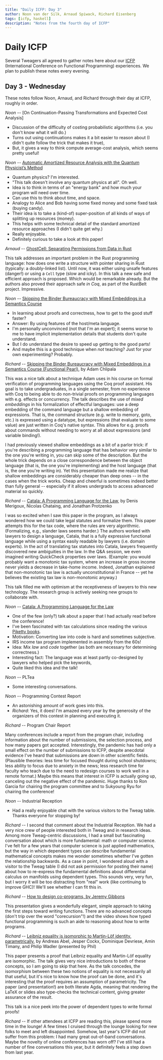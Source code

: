 ```yaml
---
title: "Daily ICFP: Day 3"
author: Noon van der Silk, Arnaud Spiwack, Richard Eisenberg
tags: [icfp, haskell]
description: "Notes from the fourth day of ICFP"
---
```


# Daily ICFP

Several Tweagers all agreed to gather notes here about our
[ICFP](https://icfp21.sigplan.org/) (International Conference on Functional
Programming) experiences. We plan to publish these notes every evening.

## Day 3 - Wednesday

These notes follow Noon, Arnaud, and Richard through their day at ICFP,
roughly in order.

_Noon_ -- [On Continuation-Passing Transformations and Expected Cost Analysis]

- Discussion of the difficulty of costing probabilistic algorithms (i.e. you don't know what it will do.)
- Turns out using continuations makes it a bit easier to reason about (I didn't quite follow the trick that makes it true),
- But, it gives a way to think compute average-cost analysis, which seems pretty useful!

_Noon_ -- [Automatic Amortized Resource Analysis with the Quantum Physicist’s Method](https://icfp21.sigplan.org/details/icfp-2021-papers/15/Automatic-Amortized-Resource-Analysis-with-the-Quantum-Physicist-s-Method)

- Quantum physics? I'm interested.
- "This talk doesn't involve any quantum physics at all". Oh well.
- Idea is to think in terms of an "energy bank" and how much your program will need over time.
- Can use this to think about time, and space.
- Analogy to Alice and Bob having some fixed money and some fixed task (buying candy).
- Their idea is to take a (kind-of) super-position of all kinds of ways of splitting up resources (money).
- This helps with some technical detail of the standard amortized resource approaches (I didn't quite get why.)
- Really enjoyable.
- Definitely curious to take a look at this paper!

_Arnaud_ -- [GhostCell: Separating Permissions from Data in
Rust](https://icfp21.sigplan.org/details/icfp-2021-papers/31/GhostCell-Separating-Permissions-from-Data-in-Rust)

This talk addresses an important problem in the Rust programming
language: how does one write a structure with pointer sharing in Rust
(typically: a doubly-linked list). Until now, it was either using
unsafe features (danger!) or using a `Cell` type (slow and icky). In
this talk a new safe and efficient approach is proposed. Which would
be remarkable already. But the authors also proved their approach
safe _in Coq_, as part of the RustBelt project. Impressive.

_Noon_ -- [Skipping the Binder Bureaucracy with Mixed Embeddings in a Semantics Course](https://icfp21.sigplan.org/details/icfp-2021-papers/33/Skipping-the-Binder-Bureaucracy-with-Mixed-Embeddings-in-a-Semantics-Course-Function)

- In learning about proofs and correctness, how to get to the good stuff faster?
- Answer: By using features of the host/meta language.
- I'm personally unconvinced (not that I'm an expert); it seems worse to me to have implicit implementation details that students don't quite understand.
- But I do understand the desire to speed up getting to the good parts!
- And maybe this is a good technique when _not_ teaching? Just for your own experimenting? Probably.

_Richard_ -- [Skipping the Binder Bureaucracy with Mixed Embeddings in a
Semantics Course (Functional
Pearl)](https://icfp21.sigplan.org/details/icfp-2021-papers/33/Skipping-the-Binder-Bureaucracy-with-Mixed-Embeddings-in-a-Semantics-Course-Function),
by Adam Chlipala

This was a nice talk about a technique Adam uses in his course on formal
verification of programming languages using the Coq proof assistant. His goal
is to take undergraduates, in a single semester, from no experience with Coq
to being able to do non-trivial proofs on programming languages with e.g.
effects or concurrency. The talk describes the use of _mixed embeddings_ in
his formalization of effectful languages: use a deep embedding of the command
language but a shallow embedding of expressions. That is, the command
structure (e.g. write to memory, goto, etc.) is expressed using a datatype,
but expressions (that evaluate to some value) are just written in Coq's native
syntax. This allows for e.g. proofs about commands without needing to worry at
all about expressions (and variable binding!).

I had previously viewed shallow embeddings as a bit of a parlor trick: if
you're describing a programming language that has behavior very similar to the
one you're writing in, you can skip some of the description. But the whole
trick depends on a close correspondence between the object language (that is,
the one you're implementing) and the host language (that is, the one you're
writing in). Yet this presentation made me realize that shallow embeddings are
considerably cheaper than deep ones -- in the cases when the trick works.
Cheap and cheerful is sometimes indeed better than fully general -- especially
if it allows undergrads to access advanced material so quickly.

_Richard_ -- [Catala: A Programming Language for the
Law](https://icfp21.sigplan.org/details/icfp-2021-papers/16/Catala-A-Programming-Language-for-the-Law),
by Denis Merigoux, Nicolas Chataing, and Jonathan Protzenko

I was so excited when I saw this paper in the program, as I always wondered
how we could take legal statutes and formalize them. This paper attempts this
for the tax code, where the rules are very algorithmic. (Formalizing, e.g.,
slander laws seems harder.) The authors worked with lawyers to design a
language, Catala, that is a fully expressive functional language while using a
syntax easily readable by lawyers (i.e. domain experts). In the act of
translating tax statutes into Catala, lawyers frequently discovered new
ambiguities in the law. In the Q&A session, we even imagined writing
QuickCheck properties over laws. (Example: you would probably want a monotonic
tax system, where an increase in gross income never yields a decrease in
take-home income. Indeed, Jonathan explained that non-monotonic tax law is
actually unconstitutional in France -- yet he believes the existing tax law is
non-monotonic anyway.)

This talk filled me with optimism at the receptiveness of lawyers to this new
technology. The research group is actively seeking new groups to collaborate
with.

_Noon_ -- [Catala: A Programming Language for the Law](https://icfp21.sigplan.org/details/icfp-2021-papers/16/Catala-A-Programming-Language-for-the-Law)

- One of the few (only?) talk about a paper that I had actually read before the conference!
- I've been fascinated with tax calculations since reading the various [Piketty books](https://betweenbooks.com.au/updates/2020/capital-and-ideology-thomas-piketty-2020.html).
- Motivation: Converting law into code is hard and sometimes subjective.
- IRS income tax program implemented in assembly from the 60s!
- Idea: Mix _law_ and _code_ together (as both are necessary for determining correctness.)
- Interesting fact: The language was at least partly co-designed by lawyers who helped pick the keywords,
- Quite liked this idea and the talk!

_Noon_ -- PLTea

- Some interesting conversations.

_Noon_ -- Programming Contest Report

- An astonishing amount of work goes into this.
- _Richard_: Yes, it does! I'm amazed every year by the generosity of the organizers of this contest in planning and executing it.

_Richard_ -- Program Chair Report

Many conferences include a report from the program chair, including
information about the number of submissions, the selection process, and how
many papers got accepted. Interestingly, the pandemic has had only a small
effect on the number of submissions to ICFP, despite anecdotal evidence I've
heard that submissions are down in other scientific fields. (Plausible
theories: less time for focused thought during school shutdowns; less ability
to focus due to anxiety in the news; less research time for faculty who teach
due to the need to redesign courses to work well in a remote format.) Maybe
this means that interest in ICFP is actually going up, canceling out the
negative effect of the pandemic. Huge thanks to Ron Garcia for chairing the
program committee and to Sukyoung Ryu for chairing the conference!

_Noon_ -- Industrial Reception

- Had a really enjoyable chat with the various visitors to the Tweag table. Thanks everyone for stopping by!

_Richard_ -- I second that comment about the Industrial Reception. We had a
very nice crew of people interested both in Tweag and in research ideas. Among
more Tweag-centric discussions, I had a small but fascinating conversation
about which is more fundamental: math or computer science. I've felt for a few
years that computer science is just applied mathematics, but the way in which
dependent types can describe fundamental mathematical concepts makes me wonder
sometimes whether I've gotten the relationship backwards. As a case in point,
I wondered aloud with a visitor to the Tweag table (I did not ask permission
for posting their name) about how to re-express the fundamental definitions
about differential calculus on manifolds using dependent types. This sounds
very, very fun, but I worry it will be too distracting from "real" work (like
continuing to improve GHC)! We'll see whether I can fit this in.

_Richard_ -- [How to design co-programs, by Jeremy Gibbons](https://icfp21.sigplan.org/details/icfp-2021-papers/37/How-to-design-co-programs-JFP-Presentation-)

This presentation gives a wonderfully elegant, simple approach to taking the
first steps toward writing functions. There are no advanced concepts (don't
trip over the word "corecursion"!) and the video shows how typed functional
programming is such an aide to reasoning about how to write programs.

_Richard_ -- [Leibniz equality is isomorphic to Martin-Löf identity, parametrically](https://icfp21.sigplan.org/details/icfp-2021-papers/40/Leibniz-equality-is-isomorphic-to-Martin-L-f-identity-parametrically-JFP-Presentati), by Andreas Abel, Jesper Cockx, Dominique Devriese, Amin Timany, and Philip Wadler (presented by Phil)

This paper presents a proof that Leibniz equality and Martin-Löf equality are
isomorphic. The talk gives very nice introductions to both of these concepts,
so I am going to skip that here. As the talk concedes, the isomorphism between
these two notions of equality is not necessarily all that useful, but it's
nice to know how the proof can be done, and it's interesting that the proof
requires an assumption of parametricity. The paper (and presentation!) are
both literate Agda, meaning that rendering the LaTeX or slides also
type-checks the technical content, giving greater assurance of the result.

This talk is a nice peek into the power of dependent types to write formal proofs!

_Richard_ -- If other attendees at ICFP are reading this, please spend more
time in the lounge! A few times I cruised through the lounge looking for new
folks to meet and left disappointed. Somehow, last year's ICFP did not suffer
from this problem: I had many great out-of-band conversations. Maybe the
novelty of online conferences has worn off? I've still had a number of fine
conversations this year, but it definitely feels a step down from last year.

